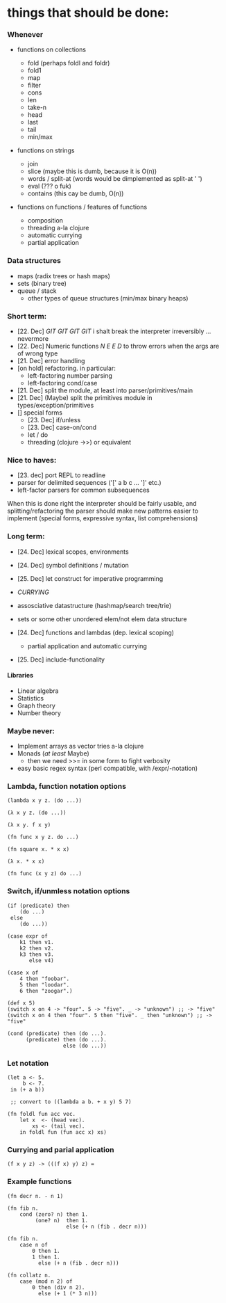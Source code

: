# things that should be done:

### Whenever
- functions on collections
    - fold (perhaps foldl and foldr)
    - fold1
    - map
    - filter
    - cons
    - len
    - take-n
    - head
    - last
    - tail
    - min/max

- functions on strings
    - join
    - slice (maybe this is dumb, because it is O(n))
    - words / split-at (words would be dimplemented as split-at ' ')
    - eval (??? o fuk)
    - contains (this cay be dumb, O(n))

- functions on functions / features of functions
    - composition
    - threading a-la clojure
    - automatic currying
    - partial application

### Data structures
- maps (radix trees or hash maps)
- sets (binary tree)
- queue / stack
    - other types of queue structures (min/max binary heaps)

### Short term:
- [22. Dec] *GIT GIT GIT GIT* i shalt break the interpreter irreversibly ... nevermore
- [22. Dec] Numeric functions *N E E D* to throw errors when the args are of wrong type
- [21. Dec] error handling
- [on hold] refactoring. in particular:
    - left-factoring number parsing
    - left-factoring cond/case
- [21. Dec] split the module, at least into parser/primitives/main
- [21. Dec] (Maybe) split the primitives module in types/exception/primitives
- [] special forms
    - [23. Dec] if/unless
    - [23. Dec] case-on/cond
    - let / do
    - threading (clojure ->>) or equivalent

### Nice to haves:
- [23. dec] port REPL to readline
- parser for delimited sequences ('[' a b c ... ']' etc.)
- left-factor parsers for common subsequences

When this is done right the interpreter should be fairly usable, and
splitting/refactoring the parser should make new patterns easier to
implement (special forms, expressive syntax, list comprehensions)

### Long term:
- [24. Dec] lexical scopes, environments
- [24. Dec] symbol definitions / mutation
- [25. Dec] let construct for imperative programming
- *CURRYING*

- assosciative datastructure (hashmap/search tree/trie)
- sets or some other unordered elem/not elem data structure

- [24. Dec] functions and lambdas (dep. lexical scoping)
    - partial application and automatic currying
- [25. Dec] include-functionality

#### Libraries
- Linear algebra
- Statistics
- Graph theory
- Number theory

### Maybe never:
- Implement arrays as vector tries a-la clojure
- Monads (*at least* Maybe)
    - then we need >>= in some form to fight verbosity
- easy basic regex syntax (perl compatible, with /expr/-notation)

### Lambda, function notation options
```
(lambda x y z. (do ...))

(λ x y z. (do ...))

(λ x y. f x y)

(fn func x y z. do ...)

(fn square x. * x x)

(λ x. * x x)

(fn func (x y z) do ...)
```

### Switch, if/unmless notation options
```
(if (predicate) then
    (do ...)
 else
    (do ...))

(case expr of
    k1 then v1.
    k2 then v2.
    k3 then v3.
       else v4)

(case x of
    4 then "foobar".
    5 then "loodar".
    6 then "zoogar".)

(def x 5)
(switch x on 4 -> "four". 5 -> "five". _ -> "unknown") ;; -> "five"
(switch x on 4 then "four". 5 then "five". _ then "unknown") ;; -> "five"

(cond (predicate) then (do ...).
      (predicate) then (do ...).
                  else (do ...))
```

### Let notation
```
(let a <- 5.
     b <- 7.
 in (+ a b))

 ;; convert to ((lambda a b. + x y) 5 7)

(fn foldl fun acc vec.
    let x  <- (head vec).
        xs <- (tail vec).
    in foldl fun (fun acc x) xs)
```

### Currying and parial application
```
(f x y z) -> (((f x) y) z) = 
```

### Example functions
```
(fn decr n. - n 1)

(fn fib n.
    cond (zero? n) then 1.
         (one? n)  then 1.
                   else (+ n (fib . decr n)))

(fn fib n.
    case n of
        0 then 1.
        1 then 1.
          else (+ n (fib . decr n)))

(fn collatz n.
    case (mod n 2) of
        0 then (div n 2).
          else (+ 1 (* 3 n)))
```